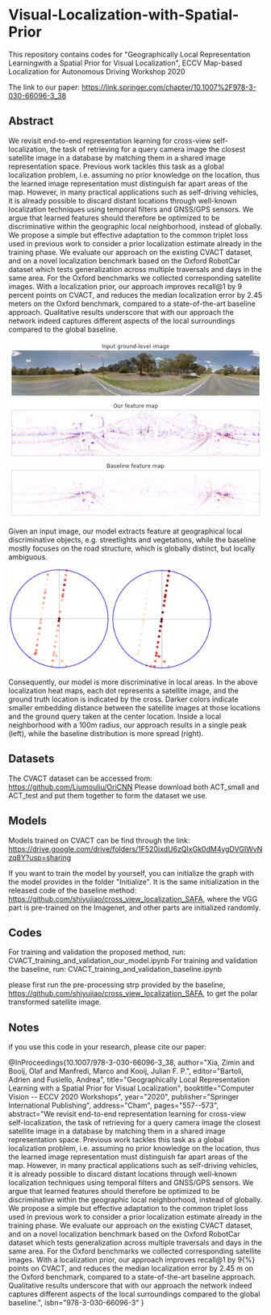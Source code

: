 # Visual-Localization-with-Spatial-Prior

This repository contains codes for "Geographically Local Representation Learningwith a Spatial Prior for Visual Localization", ECCV Map-based Localization for Autonomous Driving Workshop 2020

The link to our paper: https://link.springer.com/chapter/10.1007%2F978-3-030-66096-3_38

## Abstract
We revisit end-to-end representation learning for cross-view self-localization, the task of retrieving for a query camera image the closest satellite image in a database by matching them in a shared image representation space. Previous work tackles this task as a global localization problem, i.e. assuming no prior knowledge on the location, thus the learned image representation must distinguish far apart areas of the map. However, in many practical applications such as self-driving vehicles, it is already possible to discard distant locations through well-known localization techniques using temporal filters and GNSS/GPS sensors. We
argue that learned features should therefore be optimized to be discriminative within the geographic local neighborhood, instead of globally. We propose a simple but effective adaptation to the common triplet loss used in previous work to consider a prior localization estimate already in the training phase. We evaluate our approach on the existing CVACT dataset, and on a novel localization benchmark based on the Oxford RobotCar dataset which tests generalization across multiple traversals and days in the same area. For the Oxford benchmarks we collected corresponding satellite images. With a localization prior, our approach improves recall@1 by 9 percent points on CVACT, and reduces the median localization error by 2.45 meters on the Oxford benchmark, compared to a state-of-the-art baseline approach. Qualitative results underscore that with our approach the network indeed captures different aspects of the local surroundings compared to the global baseline.

![](images/ground_img.png)
![](images/featuremap_ours.png)
![](images/featuremap_baseline.png)

Given an input image, our model extracts feature at geographical local discriminative objects, e.g. streetlights and vegetations, while the baseline mostly focuses on the road structure, which is globally distinct, but locally ambiguous.

<img src="images/CVACT_100mheatmap_ours.png" width="200"> <img src="images/CVACT_100mheatmap_baseline.png" width="200">

Consequently, our model is more discriminative in local areas. In the above localization heat maps, each dot represents a satellite image, and the ground truth location is indicated by the cross. Darker colors indicate smaller embedding distance between the satellite images at those locations and the ground query taken at the center location. Inside a local neighborhood with a 100m radius, our approach results in a single peak (left), while the baseline distribution is more spread (right).


## Datasets
The CVACT dataset can be accessed from: https://github.com/Liumouliu/OriCNN
Please download both ACT_small and ACT_test and put them together to form the dataset we use.

## Models
Models trained on CVACT can be find through the link: https://drive.google.com/drive/folders/1F520jxdU6zQIxGk0dM4ygDVGIWvNzq8Y?usp=sharing

If you want to train the model by yourself, you can initialize the graph with the model provides in the folder "Initialize". It is the same initialization in the released code of the baseline method: https://github.com/shiyujiao/cross_view_localization_SAFA, where the VGG part is pre-trained on the Imagenet, and other parts are initialized randomly.

## Codes
For training and validation the proposed method, run: CVACT_training_and_validation_our_model.ipynb
For training and validation the baseline, run: CVACT_training_and_validation_baseline.ipynb

please first run the pre-processing strp provided by the baseline, https://github.com/shiyujiao/cross_view_localization_SAFA, to get the polar transformed satellite image.

## Notes
if you use this code in your research, please cite our paper:

@InProceedings{10.1007/978-3-030-66096-3_38,
author="Xia, Zimin
and Booij, Olaf
and Manfredi, Marco
and Kooij, Julian F. P.",
editor="Bartoli, Adrien
and Fusiello, Andrea",
title="Geographically Local Representation Learning with a Spatial Prior for Visual Localization",
booktitle="Computer Vision -- ECCV 2020 Workshops",
year="2020",
publisher="Springer International Publishing",
address="Cham",
pages="557--573",
abstract="We revisit end-to-end representation learning for cross-view self-localization, the task of retrieving for a query camera image the closest satellite image in a database by matching them in a shared image representation space. Previous work tackles this task as a global localization problem, i.e. assuming no prior knowledge on the location, thus the learned image representation must distinguish far apart areas of the map. However, in many practical applications such as self-driving vehicles, it is already possible to discard distant locations through well-known localization techniques using temporal filters and GNSS/GPS sensors. We argue that learned features should therefore be optimized to be discriminative within the geographic local neighborhood, instead of globally. We propose a simple but effective adaptation to the common triplet loss used in previous work to consider a prior localization estimate already in the training phase. We evaluate our approach on the existing CVACT dataset, and on a novel localization benchmark based on the Oxford RobotCar dataset which tests generalization across multiple traversals and days in the same area. For the Oxford benchmarks we collected corresponding satellite images. With a localization prior, our approach improves recall@1 by 9{\%} points on CVACT, and reduces the median localization error by 2.45 m on the Oxford benchmark, compared to a state-of-the-art baseline approach. Qualitative results underscore that with our approach the network indeed captures different aspects of the local surroundings compared to the global baseline.",
isbn="978-3-030-66096-3"
}

